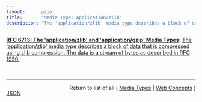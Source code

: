 ```yaml
---
layout:      page
title:       "Media Type: application/zlib"
description: "The 'application/zlib' media type describes a block of data that is compressed using zlib compression. The data is a stream of bytes as described in RFC 1950."
---
```


**[RFC 6713: The 'application/zlib' and 'application/gzip' Media Types](/specs/IETF/RFC/6713 "This document defines the 'application/gzip' and 'application/zlib' media types for compressed data using the gzip and zlib compression formats."):** [The 'application/zlib' media type describes a block of data that is compressed using zlib compression. The data is a stream of bytes as described in RFC 1950.](http://tools.ietf.org/html/rfc6713#section-2 "Read documentation for Media Type &#34;application/zlib&#34;")

<br/>
<hr/>

<p style="float : left"><a href="application/zlib.json" title="JSON representing this particular Web Concept value">JSON</a></p>
<p style="text-align: right">Return to list of all ( <a href="../media-types">Media Types</a> | <a href="../">Web Concepts</a> )</p>
